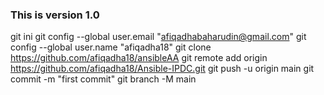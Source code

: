 ### This is version 1.0

git ini
git config --global user.email "afiqadhabaharudin@gmail.com"
git config --global user.name "afiqadha18"
git clone https://github.com/afiqadha18/ansibleAA
git remote add origin https://github.com/afiqadha18/Ansible-IPDC.git
git push -u origin main
git commit -m "first commit"
git branch -M main